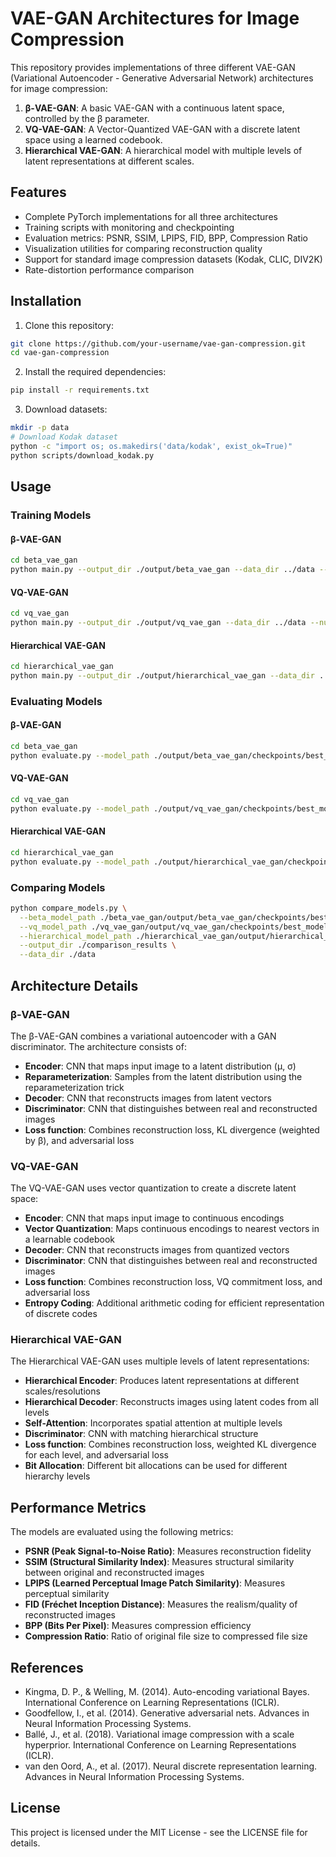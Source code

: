 # VAE-GAN Architectures for Image Compression

This repository provides implementations of three different VAE-GAN (Variational Autoencoder - Generative Adversarial Network) architectures for image compression:

1. **β-VAE-GAN**: A basic VAE-GAN with a continuous latent space, controlled by the β parameter.
2. **VQ-VAE-GAN**: A Vector-Quantized VAE-GAN with a discrete latent space using a learned codebook.
3. **Hierarchical VAE-GAN**: A hierarchical model with multiple levels of latent representations at different scales.

## Features

- Complete PyTorch implementations for all three architectures
- Training scripts with monitoring and checkpointing
- Evaluation metrics: PSNR, SSIM, LPIPS, FID, BPP, Compression Ratio
- Visualization utilities for comparing reconstruction quality
- Support for standard image compression datasets (Kodak, CLIC, DIV2K)
- Rate-distortion performance comparison

## Installation

1. Clone this repository:
```bash
git clone https://github.com/your-username/vae-gan-compression.git
cd vae-gan-compression
```

2. Install the required dependencies:
```bash
pip install -r requirements.txt
```

3. Download datasets:
```bash
mkdir -p data
# Download Kodak dataset
python -c "import os; os.makedirs('data/kodak', exist_ok=True)"
python scripts/download_kodak.py
```

## Usage

### Training Models

#### β-VAE-GAN

```bash
cd beta_vae_gan
python main.py --output_dir ./output/beta_vae_gan --data_dir ../data --beta 1.0 --lambda_adv 0.1 --batch_size 16 --epochs 100
```

#### VQ-VAE-GAN

```bash
cd vq_vae_gan
python main.py --output_dir ./output/vq_vae_gan --data_dir ../data --num_embeddings 512 --embedding_dim 64 --commitment_cost 0.25 --lambda_adv 0.1 --batch_size 16 --epochs 100
```

#### Hierarchical VAE-GAN

```bash
cd hierarchical_vae_gan
python main.py --output_dir ./output/hierarchical_vae_gan --data_dir ../data --num_hierarchies 3 --beta 1.0 --lambda_adv 0.1 --batch_size 16 --epochs 100
```

### Evaluating Models

#### β-VAE-GAN

```bash
cd beta_vae_gan
python evaluate.py --model_path ./output/beta_vae_gan/checkpoints/best_model.pth --output_dir ./eval_results/beta_vae_gan --data_dir ../data
```

#### VQ-VAE-GAN

```bash
cd vq_vae_gan
python evaluate.py --model_path ./output/vq_vae_gan/checkpoints/best_model.pth --output_dir ./eval_results/vq_vae_gan --data_dir ../data
```

#### Hierarchical VAE-GAN

```bash
cd hierarchical_vae_gan
python evaluate.py --model_path ./output/hierarchical_vae_gan/checkpoints/best_model.pth --output_dir ./eval_results/hierarchical_vae_gan --data_dir ../data --compare_bits
```

### Comparing Models

```bash
python compare_models.py \
  --beta_model_path ./beta_vae_gan/output/beta_vae_gan/checkpoints/best_model.pth \
  --vq_model_path ./vq_vae_gan/output/vq_vae_gan/checkpoints/best_model.pth \
  --hierarchical_model_path ./hierarchical_vae_gan/output/hierarchical_vae_gan/checkpoints/best_model.pth \
  --output_dir ./comparison_results \
  --data_dir ./data
```

## Architecture Details

### β-VAE-GAN

The β-VAE-GAN combines a variational autoencoder with a GAN discriminator. The architecture consists of:

- **Encoder**: CNN that maps input image to a latent distribution (μ, σ)
- **Reparameterization**: Samples from the latent distribution using the reparameterization trick
- **Decoder**: CNN that reconstructs images from latent vectors
- **Discriminator**: CNN that distinguishes between real and reconstructed images
- **Loss function**: Combines reconstruction loss, KL divergence (weighted by β), and adversarial loss

### VQ-VAE-GAN

The VQ-VAE-GAN uses vector quantization to create a discrete latent space:

- **Encoder**: CNN that maps input image to continuous encodings
- **Vector Quantization**: Maps continuous encodings to nearest vectors in a learnable codebook
- **Decoder**: CNN that reconstructs images from quantized vectors
- **Discriminator**: CNN that distinguishes between real and reconstructed images
- **Loss function**: Combines reconstruction loss, VQ commitment loss, and adversarial loss
- **Entropy Coding**: Additional arithmetic coding for efficient representation of discrete codes

### Hierarchical VAE-GAN

The Hierarchical VAE-GAN uses multiple levels of latent representations:

- **Hierarchical Encoder**: Produces latent representations at different scales/resolutions
- **Hierarchical Decoder**: Reconstructs images using latent codes from all levels
- **Self-Attention**: Incorporates spatial attention at multiple levels
- **Discriminator**: CNN with matching hierarchical structure
- **Loss function**: Combines reconstruction loss, weighted KL divergence for each level, and adversarial loss
- **Bit Allocation**: Different bit allocations can be used for different hierarchy levels

## Performance Metrics

The models are evaluated using the following metrics:

- **PSNR (Peak Signal-to-Noise Ratio)**: Measures reconstruction fidelity
- **SSIM (Structural Similarity Index)**: Measures structural similarity between original and reconstructed images
- **LPIPS (Learned Perceptual Image Patch Similarity)**: Measures perceptual similarity
- **FID (Fréchet Inception Distance)**: Measures the realism/quality of reconstructed images
- **BPP (Bits Per Pixel)**: Measures compression efficiency
- **Compression Ratio**: Ratio of original file size to compressed file size

## References

- Kingma, D. P., & Welling, M. (2014). Auto-encoding variational Bayes. International Conference on Learning Representations (ICLR).
- Goodfellow, I., et al. (2014). Generative adversarial nets. Advances in Neural Information Processing Systems.
- Ballé, J., et al. (2018). Variational image compression with a scale hyperprior. International Conference on Learning Representations (ICLR).
- van den Oord, A., et al. (2017). Neural discrete representation learning. Advances in Neural Information Processing Systems.

## License

This project is licensed under the MIT License - see the LICENSE file for details.
